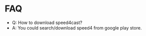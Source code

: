 # FAQ #
  * Q: How to download speed4cast?
  * A: You could search/download speed4 from google play store.